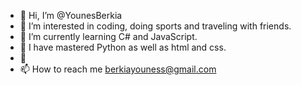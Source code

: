 - 👋 Hi, I’m @YounesBerkia
- 👀 I’m interested in coding, doing sports and traveling with friends.
- 🌱 I’m currently learning C# and JavaScript.
- 🌱 I have mastered Python as well as html and css.
- 💞️ 
- 📫 How to reach me berkiayouness@gmail.com

<!---
YounesBerkia/YounesBerkia is a ✨ special ✨ repository because its `README.md` (this file) appears on your GitHub profile.
You can click the Preview link to take a look at your changes.
--->
